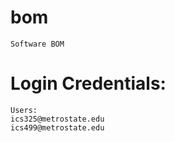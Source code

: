 # bom
    Software BOM

# Login Credentials:
    Users:
    ics325@metrostate.edu
    ics499@metrostate.edu
